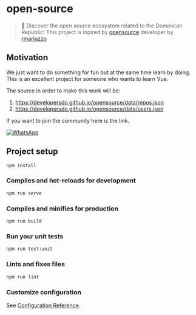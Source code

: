 # open-source

> 🔦 Discover the open source ecosystem related to the Dominican Republic!
> This project is inpired by [opensource](https://github.com/developersdo/opensource/) developer by [rmariuzzo](https://github.com/rmariuzzo)

## Motivation

We just want to do something for fun but at the same time learn by doing. This is an excellent project for someone who wants to learn Vue.

The source in order to make this work will be:

1. https://developersdo.github.io/opensource/data/repos.json
2. https://developersdo.github.io/opensource/data/users.json

If you want to join the community here is the link.

[![WhatsApp](https://i.imgur.com/ewvbbzu.png)](https://chat.whatsapp.com/L5rFQpme22IHmmyOMI1MWA)

## Project setup

```
npm install
```

### Compiles and hot-reloads for development

```
npm run serve
```

### Compiles and minifies for production

```
npm run build
```

### Run your unit tests

```
npm run test:unit
```

### Lints and fixes files

```
npm run lint
```

### Customize configuration

See [Configuration Reference](https://cli.vuejs.org/config/).
